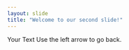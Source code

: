 ```yaml
---
layout: slide
title: "Welcome to our second slide!"
---
```

Your Text
Use the left arrow to go back.

